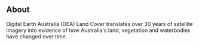 ## About

Digital Earth Australia (DEA) Land Cover translates over 30 years of satellite imagery into evidence of how Australia's land, vegetation and waterbodies have changed over time.

